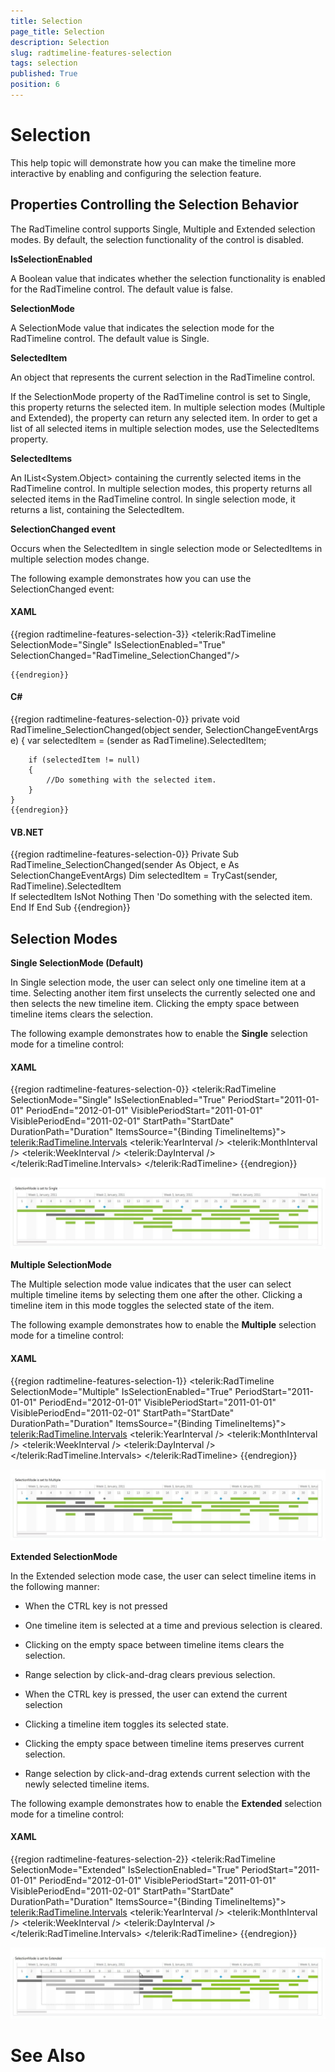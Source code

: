 ```yaml
---
title: Selection
page_title: Selection
description: Selection
slug: radtimeline-features-selection
tags: selection
published: True
position: 6
---
```


# Selection



This help topic will demonstrate how you can make the timeline more interactive by enabling and configuring the selection feature.
      

## Properties Controlling the Selection Behavior

The RadTimeline control supports Single, Multiple and Extended selection modes.
          By default, the selection functionality of the control is disabled.
        

__IsSelectionEnabled__

A Boolean value that indicates whether the selection functionality is enabled for the RadTimeline control.
          The default value is false.
        

__SelectionMode__

A SelectionMode value that indicates the selection mode for the RadTimeline control.
          The default value is Single.
        

__SelectedItem__

An object that represents the current selection in the RadTimeline control.
        

If the SelectionMode property of the RadTimeline control is set to Single,
          this property returns the selected item.  In multiple selection modes (Multiple and Extended),
          the property can return any selected item. In order to get a list of all selected items
          in multiple selection modes, use the SelectedItems property.
        

__SelectedItems__

An IList<System.Object> containing the currently selected items in the RadTimeline control.
          In multiple selection modes, this property returns all selected items in the RadTimeline control.
          In single selection mode, it returns a list, containing the SelectedItem.
        

__SelectionChanged event__

Occurs when the SelectedItem in single selection mode or SelectedItems in multiple selection modes change.
        

The following example demonstrates how you can use the SelectionChanged event:
        

#### __XAML__

{{region radtimeline-features-selection-3}}
	<telerik:RadTimeline SelectionMode="Single"
	                     IsSelectionEnabled="True"
	                     SelectionChanged="RadTimeline_SelectionChanged"/>
	
	{{endregion}}



#### __C#__

{{region radtimeline-features-selection-0}}
	private void RadTimeline_SelectionChanged(object sender, SelectionChangeEventArgs e)
	{
	    var selectedItem = (sender as RadTimeline).SelectedItem;
	
	    if (selectedItem != null)
	    {
	        //Do something with the selected item.
	    }
	}
	{{endregion}}



#### __VB.NET__

{{region radtimeline-features-selection-0}}
	Private Sub RadTimeline_SelectionChanged(sender As Object, e As SelectionChangeEventArgs)
		Dim selectedItem = TryCast(sender, RadTimeline).SelectedItem			
		If selectedItem IsNot Nothing Then
		'Do something with the selected item.
		End If
	End Sub
	{{endregion}}



## Selection Modes

__Single SelectionMode (Default)__

In Single selection mode, the user can select only one timeline item at a time.
          Selecting another item first unselects the currently selected one and then selects
          the new timeline item. Clicking the empty space between timeline items clears the selection.
        

The following example demonstrates how to enable the __Single__
          selection mode for a timeline control:
        

#### __XAML__

{{region radtimeline-features-selection-0}}
	<telerik:RadTimeline SelectionMode="Single"
	                     IsSelectionEnabled="True"
	                     PeriodStart="2011-01-01"
	                     PeriodEnd="2012-01-01"
	                     VisiblePeriodStart="2011-01-01"
	                     VisiblePeriodEnd="2011-02-01"
	                     StartPath="StartDate"
	                     DurationPath="Duration"
	                     ItemsSource="{Binding TimelineItems}">
	    <telerik:RadTimeline.Intervals>
	        <telerik:YearInterval />
	        <telerik:MonthInterval />
	        <telerik:WeekInterval />
	        <telerik:DayInterval />
	    </telerik:RadTimeline.Intervals>
	</telerik:RadTimeline>
	{{endregion}}

![Rad Timeline-features-selection-0-Selection Mode Single](images/RadTimeline-features-selection-0-SelectionMode_Single.jpg)

__Multiple SelectionMode__

The Multiple selection mode value indicates that the user can select multiple timeline items by
          selecting them one after the other. Clicking a timeline item in this mode toggles
          the selected state of the item.
        

The following example demonstrates how to enable the __Multiple__
          selection mode for a timeline control:
        

#### __XAML__

{{region radtimeline-features-selection-1}}
	<telerik:RadTimeline SelectionMode="Multiple"
	                     IsSelectionEnabled="True"
	                     PeriodStart="2011-01-01"
	                     PeriodEnd="2012-01-01"
	                     VisiblePeriodStart="2011-01-01"
	                     VisiblePeriodEnd="2011-02-01"
	                     StartPath="StartDate"
	                     DurationPath="Duration"
	                     ItemsSource="{Binding TimelineItems}">
	    <telerik:RadTimeline.Intervals>
	        <telerik:YearInterval />
	        <telerik:MonthInterval />
	        <telerik:WeekInterval />
	        <telerik:DayInterval />
	    </telerik:RadTimeline.Intervals>
	</telerik:RadTimeline>
	{{endregion}}

![Rad Timeline-features-selection-1-Selection Mode Multiple](images/RadTimeline-features-selection-1-SelectionMode_Multiple.jpg)

__Extended SelectionMode__

In the Extended selection mode case, the user can select timeline items in the following manner:
        

* When the CTRL key is not pressed

* One timeline item is selected at a time and previous selection is cleared.
                

* Clicking on the empty space between timeline items clears the selection.
                

* Range selection by click-and-drag clears previous selection.
                

* When the CTRL key is pressed, the user can extend the current selection

* Clicking a timeline item toggles its selected state.
                

* Clicking the empty space between timeline items preserves current selection.
                

* Range selection by click-and-drag extends current selection with the newly selected timeline items.
                

The following example demonstrates how to enable the __Extended__
          selection mode for a timeline control:
        

#### __XAML__

{{region radtimeline-features-selection-2}}
	<telerik:RadTimeline SelectionMode="Extended"
	                     IsSelectionEnabled="True"
	                     PeriodStart="2011-01-01"
	                     PeriodEnd="2012-01-01"
	                     VisiblePeriodStart="2011-01-01"
	                     VisiblePeriodEnd="2011-02-01"
	                     StartPath="StartDate"
	                     DurationPath="Duration"
	                     ItemsSource="{Binding TimelineItems}">
	    <telerik:RadTimeline.Intervals>
	        <telerik:YearInterval />
	        <telerik:MonthInterval />
	        <telerik:WeekInterval />
	        <telerik:DayInterval />
	    </telerik:RadTimeline.Intervals>
	</telerik:RadTimeline>
	{{endregion}}

![Rad Timeline-features-selection-2-Selection Mode Extended](images/RadTimeline-features-selection-2-SelectionMode_Extended.jpg)

# See Also
